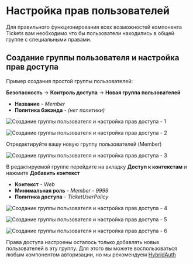 # Настройка прав пользователей

Для правильного функционирования всех возможностей компонента Tickets вам необходимо что бы пользователи находились в общей группе с специальными правами.

## Создание группы пользователя и настройка прав доступа

Пример создания простой группы пользователей:

**Безопасность** -> **Контроль доступа** -> **Новая группа пользователей**

* **Название** - *Member*
* **Политика бэкэнда** - *(нет политики)*

![Создание группы пользователя и настройка прав доступа - 1](https://file.modx.pro/files/e/f/a/efae3aecf547d5505227980eeecc823a.png)

![Создание группы пользователя и настройка прав доступа - 2](https://file.modx.pro/files/b/f/8/bf8ec5dfbb088d67dd6ccd287b060c47.png)

Отредактируйте вашу новую группу пользователей (Member)

![Создание группы пользователя и настройка прав доступа - 3](https://file.modx.pro/files/d/c/b/dcbda0ccbe5e89866564ed627ca8f566.png)

В редактируемой группе перейдите на вкладку **Доступ к контекстам** и нажмите **Добавить контекст**

* **Контекст** - *Web*
* **Минимальная роль** - *Member - 9999*
* **Политика доступа** - *TicketUserPolicy*

![Создание группы пользователя и настройка прав доступа - 4](https://file.modx.pro/files/6/d/f/6df88b9651f4131640e2626a27d5eac8.png)

![Создание группы пользователя и настройка прав доступа - 5](https://file.modx.pro/files/3/a/c/3ac5cdc2de1cdc06828336a4fe5b9330.png)

![Создание группы пользователя и настройка прав доступа - 6](https://file.modx.pro/files/4/c/1/4c19746ecf47a8cd9784cd3b42f1371f.png)

Права доступа настроены осталось только добавлять новых пользователей в эту группу. Для этого вы можете воспользоваться любым компонентом авторизации, но мы рекомендуем [HybridAuth][1]

[1]: /components/04_HybridAuth/01_Сниппеты/01_HybridAuth.md
